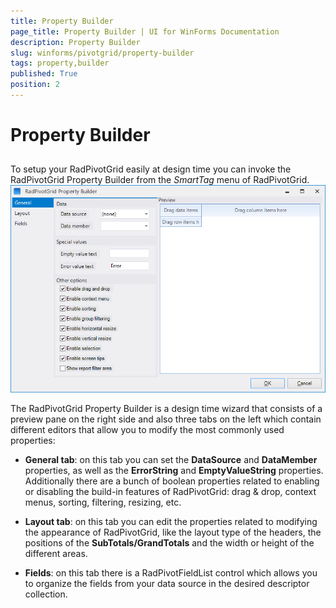 ```yaml
---
title: Property Builder
page_title: Property Builder | UI for WinForms Documentation
description: Property Builder
slug: winforms/pivotgrid/property-builder
tags: property,builder
published: True
position: 2
---
```


# Property Builder



## 

To setup your RadPivotGrid easily at design time you can invoke the RadPivotGrid Property Builder from the
          *SmartTag* menu of RadPivotGrid.
        ![pivotgrid-propertybuilder 001](images/pivotgrid-propertybuilder001.png)

The RadPivotGrid Property Builder is a design time wizard that consists of a preview pane on the right side and also
          three tabs on the left which contain different editors that allow you to modify the most commonly used properties:
        

* __General tab__: on this tab you can set the __DataSource__ and
              __DataMember__ properties, as well as the __ErrorString__ and
              __EmptyValueString__ properties. Additionally there are a bunch of boolean properties
              related to enabling or disabling the build-in features of RadPivotGrid: drag & drop, context menus,
              sorting, filtering, resizing, etc.
            

* __Layout tab__: on this tab you can edit the properties related to modifying the appearance
              of RadPivotGrid, like the layout type of the headers, the positions of the __SubTotals/GrandTotals__
              and the width or height of the different areas.
            

* __Fields__: on this tab there is a RadPivotFieldList control which allows you to organize the
              fields from your data source in the desired descriptor collection.
            
